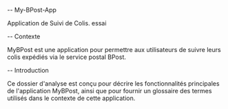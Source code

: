 -- My-BPost-App
 
Application de Suivi de Colis. essai

--  Contexte

MyBPost est une application  pour permettre aux utilisateurs de 
suivre leurs colis expédiés via le service postal BPost.

--  Introduction

Ce dossier d'analyse est conçu pour décrire les fonctionnalités 
principales de l'application MyBPost, ainsi que pour fournir un glossaire 
des termes utilisés dans le contexte de cette application.
